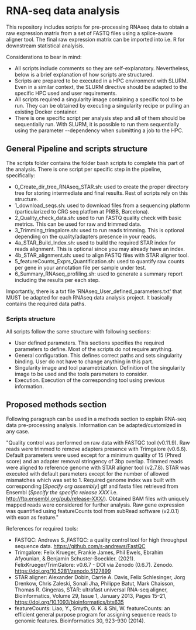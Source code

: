 # RNA-seq data analysis
This repository includes scripts for pre-processing RNAseq data to obtain a raw expression matrix from a set of FASTQ files using a splice-aware aligner tool. The final raw expression matrix can be imported into i.e. R for downstream statistical analyisis.

Considerations to bear in mind:

- All scripts include comments so they are self-explanatory. Nevertheless, below is a brief explanation of how scripts are structured.
- Scripts are prepared to be executed in a HPC environment with SLURM. Even in a similar context, the SLURM directive should be adapted to the specific HPC used and user requirements.
- All scripts required a singularity image containing a specific tool to be run. They can be obtained by executing a singularity recipe or pulling an existing Docker container.
- There is one specific script per analysis step and all of them should be sequentially run. With SLURM, it is possible to run them sequentially using the parameter --dependency when submitting a job to the HPC.

## General Pipeline and scripts structure 

The scripts folder contains the folder bash scripts to complete this part of the analysis. There is one script per specific step in the pipeline, specifically:

- 0_Create_dir_tree_RNAseq_STAR.sh: used to create the proper directory tree for storing intermediate and final results. Rest of scripts rely on this structure.
- 1_download_seqs.sh: used to download files from a sequencing platform (particularized to CRG seq platfom at PRBB, Barcelona).
- 2_Quality_check_data.sh: used to run FASTQ quality check with basic metrics. This can be used for raw and trimmed data.
- 3_Trimming_trimgalore.sh: used to run reads trimming. This is optional depending on the quality/adapters presence in your reads.
- 4a_STAR_Build_Index.sh: used to build the required STAR index for reads alignment. This is optional since you may already have an index.
- 4b_STAR_alignment.sh: used to align FASTQ files with STAR aligner tool.
- 5_featureCounts_Exprs_Quantification.sh: used to quantify raw counts per gene in your annotation file per sample under test.
- 6_Summary_RNAseq_profiling.sh: used to generate a summary report including the results per each step.

Importantly, there is a txt file 'RNAseq_User_defined_parameters.txt' that MUST be adapted for each RNAseq data analysis project. It basically contains the required data paths.

### Scripts structure

All scripts follow the same structure with following sections:

- User defined parameters. This sections specifies the required parameters to define. Most of the scripts do not require anything.
- General configuration. This defines correct paths and sets singularity binding. User do not have to change anything in this part.
- Singularity image and tool parametrization. Definition of the singularity image to be used and the tools parameters to consider.
- Execution. Execution of the corresponding tool using previous information.

## Proposed methods section

Following paragraph can be used in a methods section to explain RNA-seq data pre-processing analysis. Information can be adapted/customized in any case.

"Quality control was performed on raw data with FASTQC tool (v0.11.9). Raw reads were trimmed to remove adapters presence with Trimgalore (v0.6.6). Default parameters were used except for a minimum quality of 15 (Phred score) and an adapter removal stringency of 3bp overlap. Trimmed reads were aligned to reference genome with STAR aligner tool (v2.7.8). STAR was executed with default parameters except for the number of allowed mismatches which was set to 1. Required genome index was built with corresponding [*Specify org assembly*] gtf and fasta files retrieved from Ensembl (*Specify the specific release XXX* i.e. http://ftp.ensembl.org/pub/release-XXX/). Obtained BAM files with uniquely mapped reads were considered for further analysis. Raw gene expression was quantified using featureCounts tool from subRead software (v2.0.1) with exon as feature."

References for required tools:

- FASTQC: Andrews S.,FASTQC: a quality control tool for high throughput sequence data. https://github.com/s-andrews/FastQC
- Trimgalore: Felix Krueger, Frankie James, Phil Ewels, Ebrahim Afyounian, & Benjamin Schuster-Boeckler. (2021). FelixKrueger/TrimGalore: v0.6.7 - DOI via Zenodo (0.6.7). Zenodo. https://doi.org/10.5281/zenodo.5127899
- STAR aligner: Alexander Dobin, Carrie A. Davis, Felix Schlesinger, Jorg Drenkow, Chris Zaleski, Sonali Jha, Philippe Batut, Mark Chaisson, Thomas R. Gingeras, STAR: ultrafast universal RNA-seq aligner, Bioinformatics, Volume 29, Issue 1, January 2013, Pages 15–21, https://doi.org/10.1093/bioinformatics/bts635
- featureCounts: Liao, Y., Smyth, G. K. & Shi, W. featureCounts: an efficient general purpose program for assigning sequence reads  to genomic features. Bioinformatics 30, 923–930 (2014).
